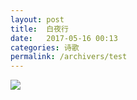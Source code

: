 ```yaml
---
layout: post
title:  白夜行
date:   2017-05-16 00:13
categories: 诗歌
permalink: /archivers/test
---
```


![](http://upload-images.jianshu.io/upload_images/1420306-0063986070401b16.jpg?imageMogr2/auto-orient/strip%7CimageView2/2/w/1080/q/50)